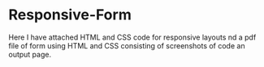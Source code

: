 # Responsive-Form

Here I have attached HTML and CSS code for responsive layouts nd a pdf file of form using HTML and CSS consisting of screenshots of code an output page.

